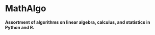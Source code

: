 # MathAlgo

#### Assortment of algorithms on linear algebra, calculus, and statistics in Python and R.

